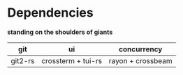 # Dependencies

**standing on the shoulders of giants**

|git|ui|concurrency|
|--|--|--|
|git2-rs|crossterm + tui-rs|rayon + crossbeam|
